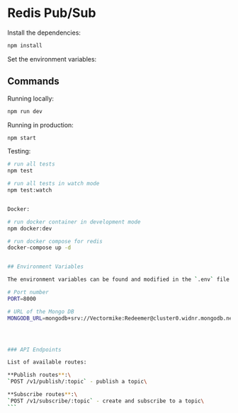 # Redis Pub/Sub

Install the dependencies:

```bash
npm install
```

Set the environment variables:

## Commands

Running locally:

```bash
npm run dev
```

Running in production:

```bash
npm start
```

Testing:

````bash
# run all tests
npm test

# run all tests in watch mode
npm test:watch


Docker:

# run docker container in development mode
npm docker:dev

# run docker compose for redis
docker-compose up -d


## Environment Variables

The environment variables can be found and modified in the `.env` file. They come with these default values:

# Port number
PORT=8000

# URL of the Mongo DB
MONGODB_URL=mongodb+srv://Vectormike:Redeemer@cluster0.widnr.mongodb.net/test




### API Endpoints

List of available routes:

**Publish routes**:\
`POST /v1/publish/:topic` - publish a topic\

**Subscribe routes**:\
`POST /v1/subscribe/:topic` - create and subscribe to a topic\
```
````
